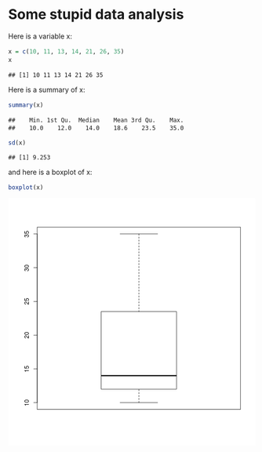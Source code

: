 Some stupid data analysis
========================================================

Here is a variable x:


```r
x = c(10, 11, 13, 14, 21, 26, 35)
x
```

```
## [1] 10 11 13 14 21 26 35
```


Here is a summary of x:


```r
summary(x)
```

```
##    Min. 1st Qu.  Median    Mean 3rd Qu.    Max. 
##    10.0    12.0    14.0    18.6    23.5    35.0
```

```r
sd(x)
```

```
## [1] 9.253
```


and here is a boxplot of x:


```r
boxplot(x)
```

![plot of chunk unnamed-chunk-3](figure/unnamed-chunk-3.png) 


